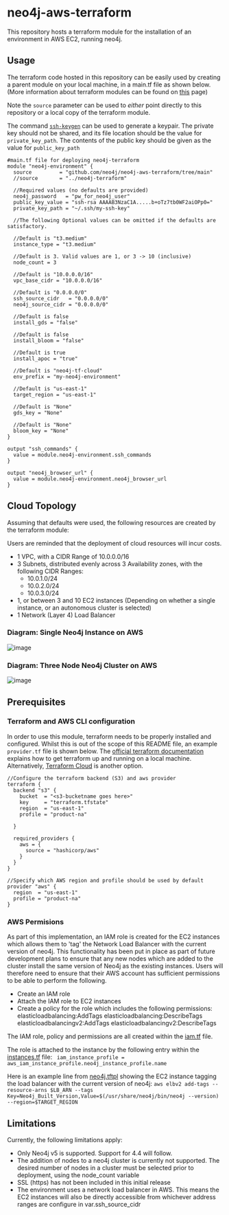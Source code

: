 # neo4j-aws-terraform

This repository hosts a terraform module for the installation of an environment in AWS EC2, running neo4j.  

## Usage
The terraform code hosted in this repository can be easily used by creating a parent module on your local machine, in a main.tf file as shown below.
(More information about terraform modules can be found on [this](https://developer.hashicorp.com/terraform/language/modules) page)

Note the `source` parameter can be used to *either* point directly to this repository or a local copy of the terraform module.

The command [`ssh-keygen`](https://linux.die.net/man/1/ssh-keygen) can be used to generate a keypair.  The private key should not be shared, and its file location should be the value for `private_key_path`.  The contents of the public key should be given as the value for `public_key_path`

~~~
#main.tf file for deploying neo4j-terraform
module "neo4j-environment" {
  source         = "github.com/neo4j/neo4j-aws-terraform/tree/main"
  //source       = "../neo4j-terraform"

  //Required values (no defaults are provided)
  neo4j_password   = "pw_for_neo4j_user"
  public_key_value = "ssh-rsa AAAAB3NzaC1A.....b+oTz7tb0WF2aiOPp0="
  private_key_path = "~/.ssh/my-ssh-key"

  //The following Optional values can be omitted if the defaults are satisfactory.

  //Default is "t3.medium"
  instance_type = "t3.medium"

  //Default is 3. Valid values are 1, or 3 -> 10 (inclusive)
  node_count = 3

  //Default is "10.0.0.0/16"
  vpc_base_cidr = "10.0.0.0/16"

  //Default is "0.0.0.0/0"
  ssh_source_cidr   = "0.0.0.0/0"
  neo4j_source_cidr = "0.0.0.0/0"

  //Default is false
  install_gds = "false"

  //Default is false
  install_bloom = "false"

  //Default is true
  install_apoc = "true"

  //Default is "neo4j-tf-cloud"
  env_prefix = "my-neo4j-environment"

  //Default is "us-east-1"
  target_region = "us-east-1"

  //Default is "None"
  gds_key = "None"

  //Default is "None"
  bloom_key = "None"
}

output "ssh_commands" {
  value = module.neo4j-environment.ssh_commands
}

output "neo4j_browser_url" {
  value = module.neo4j-environment.neo4j_browser_url
}
~~~

## Cloud Topology
Assuming that defaults were used, the following resources are created by the terraform module:

Users are reminded that the deployment of cloud resources will incur costs.

 - 1 VPC, with a CIDR Range of 10.0.0.0/16
 - 3 Subnets, distributed evenly across 3 Availability zones, with the following CIDR Ranges:
   - 10.0.1.0/24
   - 10.0.2.0/24
   - 10.0.3.0/24
 - 1, or between 3 and 10 EC2 instances (Depending on whether a single instance, or an autonomous cluster is selected)
 - 1 Network (Layer 4) Load Balancer

### Diagram: Single Neo4j Instance on AWS
![image](diagrams/aws-1-instance.png)

### Diagram: Three Node Neo4j Cluster on AWS
![image](diagrams/aws-3-instance-cluster.png)

## Prerequisites

### Terraform and AWS CLI configuration
In order to use this module, terraform needs to be properly installed and configured.  Whilst this is out of the scope of this README file, an example `provider.tf` file is shown below.  The [official terraform documentation](https://developer.hashicorp.com/terraform/tutorials/aws-get-started/install-cli) explains how to get terraform up and running on a local machine.  Alternatively, [Terraform Cloud](https://developer.hashicorp.com/terraform/tutorials/cloud-get-started) is another option.

~~~
//Configure the terraform backend (S3) and aws provider
terraform {
  backend "s3" {
    bucket  = "<s3-bucketname goes here>"
    key     = "terraform.tfstate"
    region  = "us-east-1"
    profile = "product-na"

  }

  required_providers {
    aws = {
      source = "hashicorp/aws"
    }
  }
}

//Specify which AWS region and profile should be used by default
provider "aws" {
  region  = "us-east-1"
  profile = "product-na"
}
~~~

### AWS Permisions

As part of this implementation, an IAM role is created for the EC2 instances which allows them to 'tag' the Network Load Balancer with the current version of neo4j.  This functionality has been put in place as part of future development plans to ensure that any new nodes which are added to the cluster install the same version of Neo4j as the existing instances.   Users will therefore need to ensure that their AWS account has sufficient permissions to be able to perform the following.
 - Create an IAM role
 - Attach the IAM role to EC2 instances
 - Create a policy for the role which includes the following permissions:
     elasticloadbalancing:AddTags
     elasticloadbalancing:DescribeTags
     elasticloadbalancingv2:AddTags
     elasticloadbalancingv2:DescribeTags


The IAM role, policy and permissions are all created within the [iam.tf](iam.tf) file.

The role is attached to the instance by the following entry within the [instances.tf](instances.tf) file:
```  iam_instance_profile = aws_iam_instance_profile.neo4j_instance_profile.name ```

Here is an example line from [neo4j.tftpl](neo4j.tftpl) showing the EC2 instance tagging the load balancer with the current version of neo4j:
``` aws elbv2 add-tags --resource-arns $LB_ARN --tags Key=Neo4j_Built_Version,Value=$(/usr/share/neo4j/bin/neo4j --version) --region=$TARGET_REGION ```


## Limitations

Currently, the following limitations apply:
 - Only Neo4j v5 is supported.  Support for 4.4 will follow.
 - The addition of nodes to a neo4j cluster is currently not supported.  The desired number of nodes in a cluster must be selected prior to deployment, using the node_count variable
 - SSL (https) has not been included in this initial release
 - The environment uses a network load balancer in AWS.  This means the EC2 instances will also be directly accessible from whichever address ranges are configure in var.ssh_source_cidr
